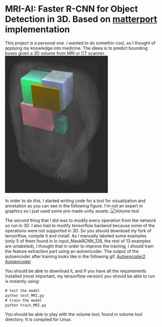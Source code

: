 # MRI-AI: Faster R-CNN for Object Detection in 3D. Based on [matterport](https://github.com/matterport/Mask_RCNN) implementation

This project is a personal one. I wanted to do somethin cool, so I thought of applying my knowledge into medicine.
The ideea is to predict bounding boxes given a 3D volume from MRI or CT scanner.
![Example](assets/Capture.JPG)

In order to do this, I started writing code for a tool for visualization and annotation as you can see in the following figure. I'm not an expert in graphics so I just used some pre-made unity assets.
![Volume tool](assets/volume_tool.gif)

The second thing that I did was to modify every operation from the network so run in 3D. I also had to modify tensorflow backend because some of the operations were not supported in 3D. So you should download my fork of tensorflow, compile it and install.
As I manually labeled some examples (only 5 of them found in in input_MaskRCNN_128, the rest of 13 examples are unlabeled), I thought that in order to improve the training, I should train the feature extraction part using an autoencoder.
The output of the autoencoder after training looks like in the following gif.
[Autoencoder2](assets/autoencoder2.gif)
[Autoencoder](asstes/autoencoder.gif)

You should be able to download it, and if you have all the requirements installed (most important, my tensorflow version) you should be able to run is instantly using:
```
# test the model
python test_MRI.py
# train the model
python train_MRI.py
```
You should be able to play with the volume tool, found in volume tool directory. It is compiled for Linux.
